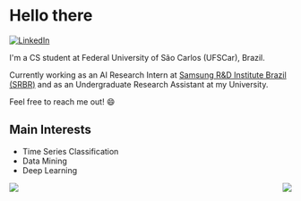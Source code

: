 # Hello there

[![LinkedIn](https://img.shields.io/badge/LinkedIn-0077B5?style=for-the-badge&logo=linkedin&logoColor=white)](https://www.linkedin.com/in/yuri-aragao/)

I'm a CS student at Federal University of São Carlos (UFSCar), Brazil. 

Currently working as an AI Research Intern at [Samsung R&D Institute Brazil (SRBR)](https://research.samsung.com/srbr) and as an Undergraduate Research Assistant at my University.

Feel free to reach me out! :smile:

## Main Interests
- Time Series Classification 
- Data Mining
- Deep Learning

<a href="https://github.com/anuraghazra/github-readme-stats">
  <img align="center" src="https://github-readme-stats.vercel.app/api/top-langs/?username=tyred&theme=radical&hide=Java,html&langs_count=3" />
</a>


<a href="https://github.com/anuraghazra/github-readme-stats">
  <img align="right" src="https://github-readme-stats.vercel.app/api?username=tyred&count_private=true&show_icons=true&theme=radical" />
</a>

